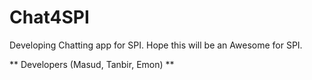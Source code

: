 # Chat4SPI
Developing Chatting app for SPI. Hope this will be an Awesome for SPI.


** Developers (Masud, Tanbir, Emon) **
